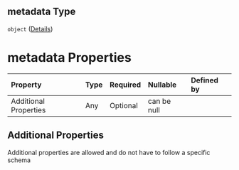 ## metadata Type

`object` ([Details](btpsa-usecase-properties-services-items-allof-1-then-allof-37-then-allof-1-then-properties-parameters-properties-data-metadata.md))

# metadata Properties

| Property              | Type | Required | Nullable    | Defined by |
| :-------------------- | :--- | :------- | :---------- | :--------- |
| Additional Properties | Any  | Optional | can be null |            |

## Additional Properties

Additional properties are allowed and do not have to follow a specific schema
